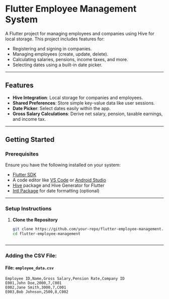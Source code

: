 # Flutter Employee Management System

A Flutter project for managing employees and companies using Hive for local storage. This project includes features for:

- Registering and signing in companies.
- Managing employees (create, update, delete).
- Calculating salaries, pensions, income taxes, and more.
- Selecting dates using a built-in date picker.

---

## Features

- **Hive Integration**: Local storage for companies and employees.
- **Shared Preferences**: Store simple key-value data like user sessions.
- **Date Picker**: Select dates easily within the app.
- **Gross Salary Calculations**: Derive net salary, pension, taxable earnings, and income tax.

---

## Getting Started

### Prerequisites

Ensure you have the following installed on your system:

- [Flutter SDK](https://flutter.dev/docs/get-started/install)
- A code editor like [VS Code](https://code.visualstudio.com/) or [Android Studio](https://developer.android.com/studio)
- [Hive](https://docs.hivedb.dev/) package and Hive Generator for Flutter
- [Intl Package](https://pub.dev/packages/intl) for date formatting (optional)

---

### Setup Instructions

1. **Clone the Repository**
   ```bash
   git clone https://github.com/your-repo/flutter-employee-management.git
   cd flutter-employee-management



---

### Adding the CSV File:

#### File: `employee_data.csv`

```csv
Employee ID,Name,Gross Salary,Pension Rate,Company ID
E001,John Doe,2000,7,C001
E002,Jane Smith,3000,7,C001
E003,Bob Johnson,2500,8,C002
